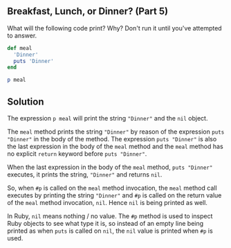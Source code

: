 ## Breakfast, Lunch, or Dinner? (Part 5)
What will the following code print? Why? Don't run it until you've attempted to answer.
```ruby
def meal
  'Dinner'
  puts 'Dinner'
end

p meal
```

## Solution
The expression `p meal` will print the string `"Dinner"` and the `nil` object.

The `meal` method prints the string `"Dinner"` by reason of the expression `puts "Dinner"` in the body of the method. The expression `puts "Dinner"` is also the last expression in the body of the `meal` method and the `meal` method has no explicit `return` keyword before `puts "Dinner"`.

When the last expression in the body of the `meal` method, `puts "Dinner"` executes, it prints the string, `"Dinner"` and returns `nil`.

So, when `#p` is called on the `meal` method invocation, the `meal` method call executes by printing the string `"Dinner"` and `#p` is called on the return value of the `meal` method invocation, `nil`. Hence `nil` is being printed as well.

In Ruby, `nil` means nothing / no value. The `#p` method is used to inspect Ruby objects to see what type it is, so instead of an empty line being printed as when `puts` is called on `nil`, the `nil` value is printed when `#p` is used.